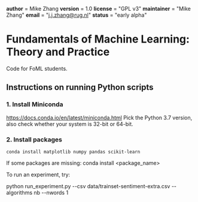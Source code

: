 __author__ = Mike Zhang
__version__ = 1.0
__license__ = "GPL v3"
__maintainer__ = "Mike Zhang"
__email__ = "j.j.zhang@rug.nl"
__status__ = "early alpha"

# Fundamentals of Machine Learning: Theory and Practice
Code for FoML students.

## Instructions on running Python scripts
### 1. Install Miniconda
https://docs.conda.io/en/latest/miniconda.html
Pick the Python 3.7 version, also check whether your system is 32-bit or 64-bit.

### 2. Install packages
    conda install matplotlib numpy pandas scikit-learn
If some packages are missing:
    conda install <package_name>




To run an experiment, try:

python run_experiment.py --csv data/trainset-sentiment-extra.csv --algorithms nb --nwords 1
